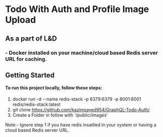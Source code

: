 # Todo With Auth and Profile Image Upload

## As a part of L&D

### - Docker installed on your machine/cloud  based Redis server URL for caching.

## Getting Started
#### To run this project locally, follow these steps:

1. docker run -d --name redis-stack -p 6379:6379 -p 8001:8001 redis/redis-stack:latest 
2. git clone https://github.com/kazimsayed954/GraphQL-Todo-Auth/
3. Create a Folder in follow with '/public/images'

Note:- Ignore step 1 if you have redis insatlled in your system or having a cloud  based Redis server URL.

